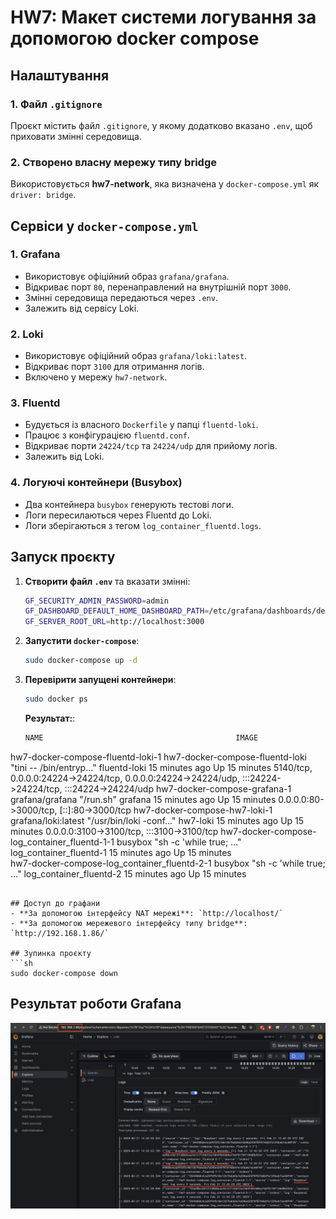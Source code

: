 # HW7: Макет системи логування за допомогою docker compose


## Налаштування
### 1. Файл `.gitignore`
Проєкт містить файл `.gitignore`, у якому додатково вказано `.env`, щоб приховати змінні середовища.

### 2. Створено власну мережу типу bridge
Використовується **hw7-network**, яка визначена у `docker-compose.yml` як `driver: bridge`.

## Сервіси у `docker-compose.yml`

### **1. Grafana**
- Використовує офіційний образ `grafana/grafana`.
- Відкриває порт `80`, перенаправлений на внутрішній порт `3000`.
- Змінні середовища передаються через `.env`.
- Залежить від сервісу Loki.

### **2. Loki**
- Використовує офіційний образ `grafana/loki:latest`.
- Відкриває порт `3100` для отримання логів.
- Включено у мережу `hw7-network`.

### **3. Fluentd**
- Будується із власного `Dockerfile` у папці `fluentd-loki`.
- Працює з конфігурацією `fluentd.conf`.
- Відкриває порти `24224/tcp` та `24224/udp` для прийому логів.
- Залежить від Loki.

### **4. Логуючі контейнери (Busybox)**
- Два контейнера `busybox` генерують тестові логи.
- Логи пересилаються через Fluentd до Loki.
- Логи зберігаються з тегом `log_container_fluentd.logs`.

## Запуск проєкту
1. **Створити файл `.env`** та вказати змінні:
   ```sh
   GF_SECURITY_ADMIN_PASSWORD=admin
   GF_DASHBOARD_DEFAULT_HOME_DASHBOARD_PATH=/etc/grafana/dashboards/default-dashboard.json
   GF_SERVER_ROOT_URL=http://localhost:3000
   ```
2. **Запустити `docker-compose`**:
   ```sh
   sudo docker-compose up -d
   ```
3. **Перевірити запущені контейнери**:
   ```sh
   sudo docker ps
   ```

   **Результат:**:
   ```sh
   NAME                                           IMAGE                             COMMAND                  SERVICE                   CREATED          STATUS          PORTS
hw7-docker-compose-fluentd-loki-1              hw7-docker-compose-fluentd-loki   "tini -- /bin/entryp…"   fluentd-loki              15 minutes ago   Up 15 minutes   5140/tcp, 0.0.0.0:24224->24224/tcp, 0.0.0.0:24224->24224/udp, :::24224->24224/tcp, :::24224->24224/udp
hw7-docker-compose-grafana-1                   grafana/grafana                   "/run.sh"                grafana                   15 minutes ago   Up 15 minutes   0.0.0.0:80->3000/tcp, [::]:80->3000/tcp
hw7-docker-compose-hw7-loki-1                  grafana/loki:latest               "/usr/bin/loki -conf…"   hw7-loki                  15 minutes ago   Up 15 minutes   0.0.0.0:3100->3100/tcp, :::3100->3100/tcp
hw7-docker-compose-log_container_fluentd-1-1   busybox                           "sh -c 'while true; …"   log_container_fluentd-1   15 minutes ago   Up 15 minutes   
hw7-docker-compose-log_container_fluentd-2-1   busybox                           "sh -c 'while true; …"   log_container_fluentd-2   15 minutes ago   Up 15 minutes   
   ```

## Доступ до графани 
- **За допомогою інтерфейсу NAT мережі**: `http://localhost/`
- **За допомогою мережевого інтерфейсу типу bridge**: `http://192.168.1.86/`

## Зупинка проєкту
```sh
sudo docker-compose down
```

## Результат роботи Grafana
![Grafana Dashboard](images/grafana.png)
